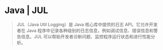 # Java | JUL

> JUL（Java Util Logging）是 Java 核心库中提供的日志 API。它允许开发者在 Java 程序中记录各种级别的日志信息，例如调试信息、错误信息和警告信息。JUL 可以帮助开发者诊断问题、监控程序运行状态和进行性能分析。
